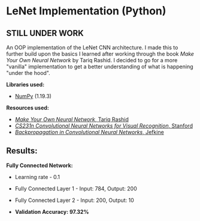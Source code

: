 # LeNet Implementation (Python)

## STILL UNDER WORK ##

An OOP implementation of the LeNet CNN architecture. 
I made this to further build upon the basics I learned after working through the book *Make Your Own Neural Network* by Tariq Rashid.
I decided to go for a more "vanilla" implementation to get a better understanding of what is happening "under the hood".

**Libraries used:**
* [NumPy](https://numpy.org/) (1.19.3)

**Resources used:**
* [*Make Your Own Neural Network*, Tariq Rashid](https://www.amazon.co.uk/Make-Your-Own-Neural-Network-ebook/dp/B01EER4Z4G)
* [*CS231n Convolutional Neural Networks for Visual Recognition*, Stanford](https://cs231n.github.io/convolutional-networks/)
* [*Backpropagation in Convolutional Neural Networks*, Jefkine](https://www.jefkine.com/general/2016/09/05/backpropagation-in-convolutional-neural-networks/)

## Results: ##
 
**Fully Connected Network:**
  * Learning rate - 0.1
  * Fully Connected Layer 1 - Input: 784, Output: 200
  * Fully Connected Layer 2 - Input: 200, Output: 10

  * **Validation Accuracy: 97.32%**
